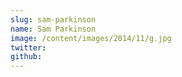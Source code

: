 ```yaml
---
slug: sam-parkinson
name: Sam Parkinson
image: /content/images/2014/11/g.jpg
twitter: 
github:
---
```



